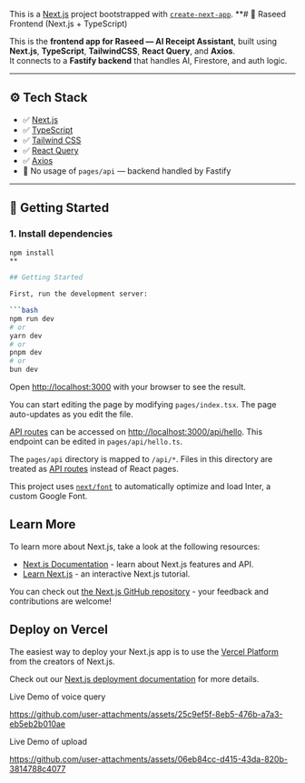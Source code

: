 This is a [Next.js](https://nextjs.org/) project bootstrapped with [`create-next-app`](https://github.com/vercel/next.js/tree/canary/packages/create-next-app).
**# 🧾 Raseed Frontend (Next.js + TypeScript)

This is the **frontend app for Raseed — AI Receipt Assistant**, built using **Next.js**, **TypeScript**, **TailwindCSS**, **React Query**, and **Axios**.  
It connects to a **Fastify backend** that handles AI, Firestore, and auth logic.

---

## ⚙️ Tech Stack

- ✅ [Next.js](https://nextjs.org/)
- ✅ [TypeScript](https://www.typescriptlang.org/)
- ✅ [Tailwind CSS](https://tailwindcss.com/)
- ✅ [React Query](https://tanstack.com/query)
- ✅ [Axios](https://axios-http.com/)
- 🚫 No usage of `pages/api` — backend handled by Fastify

---

## 🚀 Getting Started

### 1. Install dependencies

```bash
npm install
**

## Getting Started

First, run the development server:

```bash
npm run dev
# or
yarn dev
# or
pnpm dev
# or
bun dev
```

Open [http://localhost:3000](http://localhost:3000) with your browser to see the result.

You can start editing the page by modifying `pages/index.tsx`. The page auto-updates as you edit the file.

[API routes](https://nextjs.org/docs/api-routes/introduction) can be accessed on [http://localhost:3000/api/hello](http://localhost:3000/api/hello). This endpoint can be edited in `pages/api/hello.ts`.

The `pages/api` directory is mapped to `/api/*`. Files in this directory are treated as [API routes](https://nextjs.org/docs/api-routes/introduction) instead of React pages.

This project uses [`next/font`](https://nextjs.org/docs/basic-features/font-optimization) to automatically optimize and load Inter, a custom Google Font.

## Learn More

To learn more about Next.js, take a look at the following resources:

- [Next.js Documentation](https://nextjs.org/docs) - learn about Next.js features and API.
- [Learn Next.js](https://nextjs.org/learn) - an interactive Next.js tutorial.

You can check out [the Next.js GitHub repository](https://github.com/vercel/next.js/) - your feedback and contributions are welcome!




## Deploy on Vercel

The easiest way to deploy your Next.js app is to use the [Vercel Platform](https://vercel.com/new?utm_medium=default-template&filter=next.js&utm_source=create-next-app&utm_campaign=create-next-app-readme) from the creators of Next.js.

Check out our [Next.js deployment documentation](https://nextjs.org/docs/deployment) for more details.

Live Demo of voice query

https://github.com/user-attachments/assets/25c9ef5f-8eb5-476b-a7a3-eb5eb2b010ae

Live Demo of upload


https://github.com/user-attachments/assets/06eb84cc-d415-43da-820b-3814788c4077





